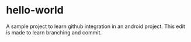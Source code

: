 # hello-world
A sample project to learn github integration in an android project.
This edit is made to learn branching and commit.
